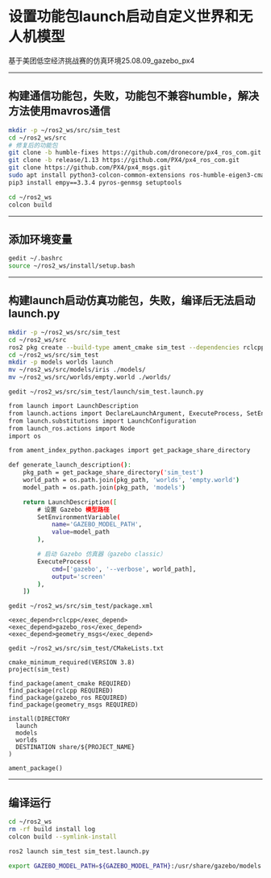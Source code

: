 # 设置功能包launch启动自定义世界和无人机模型
基于美团低空经济挑战赛的仿真环境25.08.09_gazebo_px4  

---

## 构建通信功能包，失败，功能包不兼容humble，解决方法使用mavros通信

```bash
mkdir -p ~/ros2_ws/src/sim_test
cd ~/ros2_ws/src
# 修复后的功能包
git clone -b humble-fixes https://github.com/dronecore/px4_ros_com.git 
git clone -b release/1.13 https://github.com/PX4/px4_ros_com.git 
git clone https://github.com/PX4/px4_msgs.git 
sudo apt install python3-colcon-common-extensions ros-humble-eigen3-cmake-module
pip3 install empy==3.3.4 pyros-genmsg setuptools

cd ~/ros2_ws
colcon build
```

---

## 添加环境变量

```bash
gedit ~/.bashrc
source ~/ros2_ws/install/setup.bash
```

---

## 构建launch启动仿真功能包，失败，编译后无法启动launch.py

```bash
mkdir -p ~/ros2_ws/src/sim_test
cd ~/ros2_ws/src
ros2 pkg create --build-type ament_cmake sim_test --dependencies rclcpp gazebo_ros geometry_msgs
cd ~/ros2_ws/src/sim_test
mkdir -p models worlds launch
mv ~/ros2_ws/src/models/iris ./models/
mv ~/ros2_ws/src/worlds/empty.world ./worlds/
```

`gedit ~/ros2_ws/src/sim_test/launch/sim_test.launch.py`

```bash
from launch import LaunchDescription
from launch.actions import DeclareLaunchArgument, ExecuteProcess, SetEnvironmentVariable
from launch.substitutions import LaunchConfiguration
from launch_ros.actions import Node
import os

from ament_index_python.packages import get_package_share_directory

def generate_launch_description():
    pkg_path = get_package_share_directory('sim_test')
    world_path = os.path.join(pkg_path, 'worlds', 'empty.world')
    model_path = os.path.join(pkg_path, 'models')

    return LaunchDescription([
        # 设置 Gazebo 模型路径
        SetEnvironmentVariable(
            name='GAZEBO_MODEL_PATH',
            value=model_path
        ),

        # 启动 Gazebo 仿真器（gazebo classic）
        ExecuteProcess(
            cmd=['gazebo', '--verbose', world_path],
            output='screen'
        ),
    ])
```

`gedit ~/ros2_ws/src/sim_test/package.xml`

```
<exec_depend>rclcpp</exec_depend>
<exec_depend>gazebo_ros</exec_depend>
<exec_depend>geometry_msgs</exec_depend>
```

`gedit ~/ros2_ws/src/sim_test/CMakeLists.txt`

```
cmake_minimum_required(VERSION 3.8)
project(sim_test)

find_package(ament_cmake REQUIRED)
find_package(rclcpp REQUIRED)
find_package(gazebo_ros REQUIRED)
find_package(geometry_msgs REQUIRED)

install(DIRECTORY
  launch
  models
  worlds
  DESTINATION share/${PROJECT_NAME}
)

ament_package()
```

---

## 编译运行

```bash
cd ~/ros2_ws
rm -rf build install log
colcon build --symlink-install

ros2 launch sim_test sim_test.launch.py

export GAZEBO_MODEL_PATH=${GAZEBO_MODEL_PATH}:/usr/share/gazebo/models:/usr/share/gazebo-11/models:~/px4_ros_ws/src/sim_test/models
```
